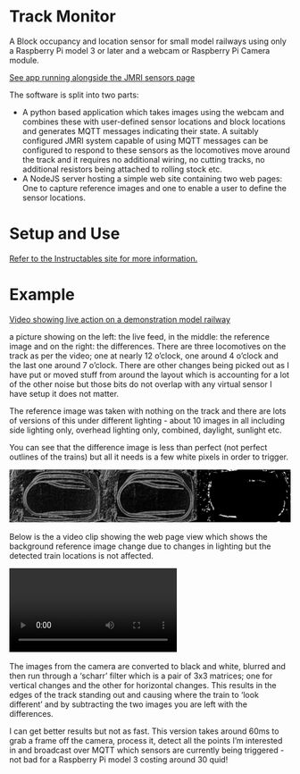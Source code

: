# Track Monitor
A Block occupancy and location sensor for small model railways using only a Raspberry Pi model 3 or later and a webcam or Raspberry Pi Camera module.

[See app running alongside the JMRI sensors page](https://www.youtube.com/watch?v=h2c3jTDoKAY)


The software is split into two parts:
  * A python based application which takes images using the webcam and combines these with user-defined sensor locations and block locations and generates MQTT messages indicating their state.  A suitably configured JMRI system capable of using MQTT messages can be configured to respond to these sensors as the locomotives move around the track and it requires no additional wiring, no cutting tracks, no additional resistors being attached to rolling stock etc.
  * A NodeJS server hosting a simple web site containing two web pages:  One to capture reference images and one to enable a user to define the sensor locations.

# Setup and Use
[Refer to the Instructables site for more information.](https://www.instructables.com/Block-Occupancy-Detector-and-Position-Sensors-for-/)

# Example

[Video showing live action on a demonstration model railway](https://youtu.be/tM7jrEE13So)

a picture showing on the left: the live feed, in the middle: the reference image and on the right: the differences.  There are three locomotives on the track as per the video; one at nearly 12 o’clock, one around 4 o’clock and the last one around 7 o’clock.  There are other changes being picked out as I have put or moved stuff from around the layout which is accounting for a lot of the other noise but those bits do not overlap with any virtual sensor I have setup it does not matter.

The reference image was taken with nothing on the track and there are lots of versions of this under different lighting - about 10 images in all including side lighting only, overhead lighting only, combined, daylight, sunlight etc.

You can see that the difference image is less than perfect (not perfect outlines of the trains) but all it needs is a few white pixels in order to trigger.

![Comparing images](https://github.com/davidgoddard/track-monitor/blob/main/example1.png)

Below is the a video clip showing the web page view which shows the background reference image change due to changes in lighting but the detected train locations is not affected.

![Showing lighting changes](https://github.com/davidgoddard/track-monitor/blob/main/example2.mov)


The images from the camera are converted to black and white, blurred and then run through a ‘scharr’ filter which is a pair of 3x3 matrices; one for vertical changes and the other for horizontal changes.  This results in the edges of the track standing out and causing where the train to ‘look different’ and by subtracting the two images you are left with the differences.

I can get better results but not as fast.  This version takes around 60ms to grab a frame off the camera, process it, detect all the points I’m interested in and broadcast over MQTT which sensors are currently being triggered - not bad for a Raspberry Pi model 3 costing around 30 quid!